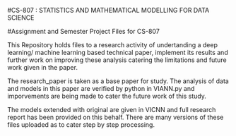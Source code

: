 #CS-807 : STATISTICS AND MATHEMATICAL MODELLING FOR DATA SCIENCE

#Assignment and Semester Project Files for CS-807

This Repository holds files to a research activity of undertanding a deep learning/ machine learning based technical paper, implement its results and further work on improving these analysis catering the limitations and future work given in the paper.


The research_paper is taken as a base paper for study. The analysis of data and models in this paper are verified by python in VIANN.py and imporvements are being made to cater the future work of this study.

The models extended with original are given in VICNN and full research report has been provided on this behalf. There are many versions of these files uploaded as to cater step by step processing.
